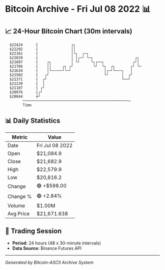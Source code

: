 # Bitcoin Archive - Fri Jul 08 2022 📊

## 📈 24-Hour Bitcoin Chart (30m intervals)

```
  $22424      ┤               ┌┐                               
  $22292      ┤               ││                               
  $22161      ┤               │└┐  ┌─┐                         
  $22029      ┤               │ │┌─┘ └─┐                   ┌┐  
  $21897      ┤    ┌┐         │ └┘     └┐┌──┐             ┌┘│  
  $21766      ┤    ││     ┌┐ ┌┘         └┘  └┐  ┌┐       ┌┘ └─ 
  $21634      ┤    │└─────┘└─┘               │┌─┘└───┐   │     
  $21502      ┤   ┌┘                         └┘      │  ┌┘     
  $21371      ┤  ┌┘                                  └──┘      
  $21239      ┤  │                                             
  $21107      ┤ ┌┘                                             
  $20976      ┤┌┘                                              
  $20844      ┼┘                                               
        ────────────────────────────────────────────────→
        Time
```

## 📊 Daily Statistics

| Metric | Value |
|--------|-------|
| Date | Fri Jul 08 2022 |
| Open | $21,084.9 |
| Close | $21,682.9 |
| High | $22,579.9 |
| Low | $20,816.2 |
| Change | 🟢 +$598.00 |
| Change % | 🟢 +2.84% |
| Volume | $1.00M |
| Avg Price | $21,671.638 |

## 📅 Trading Session

- **Period:** 24 hours (48 x 30-minute intervals)
- **Data Source:** Binance Futures API

---
*Generated by Bitcoin-ASCII Archive System*

